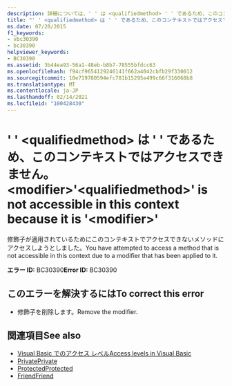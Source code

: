 ```yaml
---
description: 詳細については、' ' は <qualifiedmethod> ' ' であるため、このコンテキストではアクセスできません。 <modifier>
title: "' ' <qualifiedmethod> は ' ' であるため、このコンテキストではアクセスできません。 <modifier>"
ms.date: 07/20/2015
f1_keywords:
- vbc30390
- bc30390
helpviewer_keywords:
- BC30390
ms.assetid: 3b44ea93-56a1-48eb-b8b7-78555bfdcc63
ms.openlocfilehash: f94cf9654129246141f662a4042cbfb29f330012
ms.sourcegitcommit: 10e719780594efc781b15295e499c66f316068b8
ms.translationtype: MT
ms.contentlocale: ja-JP
ms.lasthandoff: 02/14/2021
ms.locfileid: "100428430"
---
```

# <a name="qualifiedmethod-is-not-accessible-in-this-context-because-it-is-modifier"></a><span data-ttu-id="5ff2e-103">' ' \<qualifiedmethod> は ' ' であるため、このコンテキストではアクセスできません。 \<modifier></span><span class="sxs-lookup"><span data-stu-id="5ff2e-103">'\<qualifiedmethod>' is not accessible in this context because it is '\<modifier>'</span></span>

<span data-ttu-id="5ff2e-104">修飾子が適用されているためにこのコンテキストでアクセスできないメソッドにアクセスしようとしました。</span><span class="sxs-lookup"><span data-stu-id="5ff2e-104">You have attempted to access a method that is not accessible in this context due to a modifier that has been applied to it.</span></span>  
  
 <span data-ttu-id="5ff2e-105">**エラー ID:** BC30390</span><span class="sxs-lookup"><span data-stu-id="5ff2e-105">**Error ID:** BC30390</span></span>  
  
## <a name="to-correct-this-error"></a><span data-ttu-id="5ff2e-106">このエラーを解決するには</span><span class="sxs-lookup"><span data-stu-id="5ff2e-106">To correct this error</span></span>  
  
- <span data-ttu-id="5ff2e-107">修飾子を削除します。</span><span class="sxs-lookup"><span data-stu-id="5ff2e-107">Remove the modifier.</span></span>  
  
## <a name="see-also"></a><span data-ttu-id="5ff2e-108">関連項目</span><span class="sxs-lookup"><span data-stu-id="5ff2e-108">See also</span></span>

- [<span data-ttu-id="5ff2e-109">Visual Basic でのアクセス レベル</span><span class="sxs-lookup"><span data-stu-id="5ff2e-109">Access levels in Visual Basic</span></span>](../programming-guide/language-features/declared-elements/access-levels.md)
- [<span data-ttu-id="5ff2e-110">Private</span><span class="sxs-lookup"><span data-stu-id="5ff2e-110">Private</span></span>](../language-reference/modifiers/private.md)
- [<span data-ttu-id="5ff2e-111">Protected</span><span class="sxs-lookup"><span data-stu-id="5ff2e-111">Protected</span></span>](../language-reference/modifiers/protected.md)
- [<span data-ttu-id="5ff2e-112">Friend</span><span class="sxs-lookup"><span data-stu-id="5ff2e-112">Friend</span></span>](../language-reference/modifiers/friend.md)
